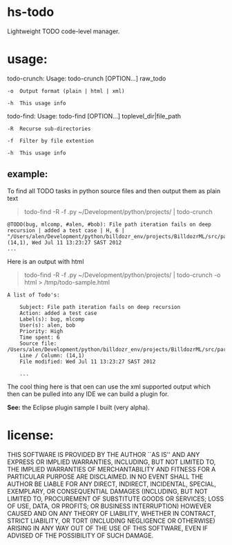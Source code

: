 hs-todo
=======

Lightweight TODO code-level manager.

usage:
=============================

todo-crunch: Usage: todo-crunch [OPTION...] raw_todo

	-o	Output format (plain | html | xml)

	-h	This usage info

todo-find: Usage: todo-find [OPTION...] toplevel_dir|file_path

	-R	Recurse sub-directories

	-f	Filter by file extention

	-h	This usage info

example:
-----------------

To find all TODO tasks in python source files and then output them as plain text
> todo-find -R -f .py ~/Development/python/projects/ | todo-crunch

    @TODO(bug, mlcomp, #alen, #bob): File path iteration fails on deep recursion | added a test case | H, 6 | "/Users/alen/Development/python/billdozr_env/projects/BilldozrML/src/parser/load_data.py", (14,1), Wed Jul 11 13:23:27 SAST 2012
    ...

Here is an output with html
> todo-find -R -f .py ~/Development/python/projects/ | todo-crunch -o html > /tmp/todo-sample.html

    A list of Todo's:

		Subject: File path iteration fails on deep recursion
		Action: added a test case
		Label(s): bug, mlcomp
		User(s): alen, bob
		Priority: High
		Time spent: 6
		Source file: /Users/alen/Development/python/billdozr_env/projects/BilldozrML/src/parser/load_data.py
		Line / Column: (14,1)
		File modified: Wed Jul 11 13:23:27 SAST 2012

		...

The cool thing here is that oen can use the xml supported output which then can be pulled into any IDE we can build a plugin for.

**See:** the Eclipse plugin sample I built (very alpha). 

license:
=============================

THIS SOFTWARE IS PROVIDED BY THE AUTHOR ``AS IS'' AND ANY EXPRESS OR
IMPLIED WARRANTIES, INCLUDING, BUT NOT LIMITED TO, THE IMPLIED WARRANTIES
OF MERCHANTABILITY AND FITNESS FOR A PARTICULAR PURPOSE ARE DISCLAIMED.
IN NO EVENT SHALL THE AUTHOR BE LIABLE FOR ANY DIRECT, INDIRECT,
INCIDENTAL, SPECIAL, EXEMPLARY, OR CONSEQUENTIAL DAMAGES (INCLUDING, BUT
NOT LIMITED TO, PROCUREMENT OF SUBSTITUTE GOODS OR SERVICES; LOSS OF USE,
DATA, OR PROFITS; OR BUSINESS INTERRUPTION) HOWEVER CAUSED AND ON ANY
THEORY OF LIABILITY, WHETHER IN CONTRACT, STRICT LIABILITY, OR TORT
(INCLUDING NEGLIGENCE OR OTHERWISE) ARISING IN ANY WAY OUT OF THE USE OF
THIS SOFTWARE, EVEN IF ADVISED OF THE POSSIBILITY OF SUCH DAMAGE.
